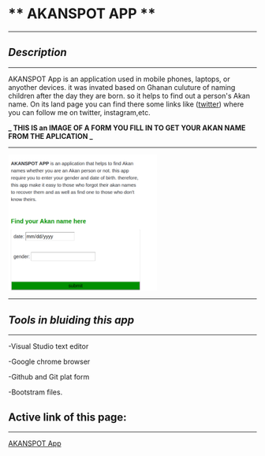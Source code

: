  # ** AKANSPOT APP **
 ----------------------------------------------------------------------------------------------

## **_Description_**

-----------------------------------------------------------------------------------------------
AKANSPOT App is an application used in mobile phones, laptops, or anyother devices. it was invated based on Ghanan culuture of naming children after the day they are born. so it helps to find out a person's Akan name.
On its land page you can find there some links like ([twitter](https://twitter.com/)) where you can follow me on twitter, instagram,etc.

**_ THIS IS an IMAGE OF A FORM YOU FILL IN TO GET YOUR AKAN NAME FROM THE APLICATION _**

-----------------------------------------------------------------------------------------------
<img src="Screenshot from 2019-07-19 11-37-54.png" width="60%" height="30%">

-----------------------------------------------------------------------------------------------
##  **_Tools in bluiding this app_**

-----------------------------------------------------------------------------------------------
-Visual Studio text editor

-Google chrome browser

-Github and Git plat form

-Bootstram files.

##  Active link of this page:
-----------------------------------------------------------------------------------------------
 [AKANSPOT App](https://diane-mahoro.github.io/week2-project/)